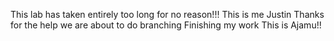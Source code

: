 This lab has taken entirely too long for no reason!!!
This is me Justin
Thanks for the help
we are about to do branching 
Finishing my work
This is Ajamu!!
